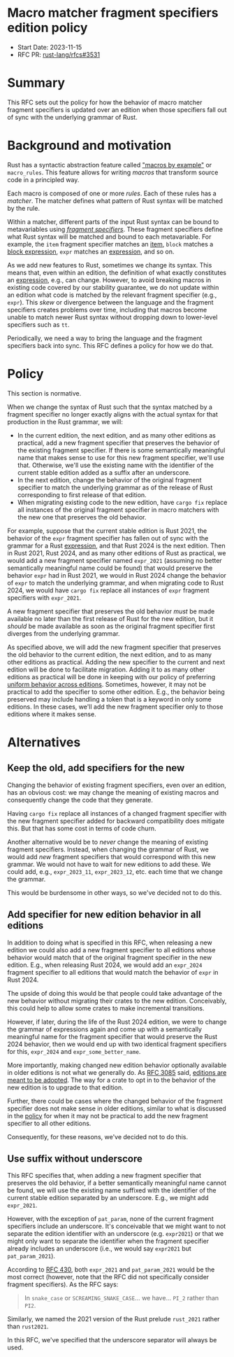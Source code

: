 # Macro matcher fragment specifiers edition policy

- Start Date: 2023-11-15
- RFC PR: [rust-lang/rfcs#3531](https://github.com/rust-lang/rfcs/pull/3531)

# Summary

This RFC sets out the policy for how the behavior of macro matcher fragment specifiers is updated over an edition when those specifiers fall out of sync with the underlying grammar of Rust.

# Background and motivation

Rust has a syntactic abstraction feature called ["macros by example"][] or `macro_rules`.  This feature allows for writing *macros* that transform source code in a principled way.

Each macro is composed of one or more *rules*.  Each of these rules has a *matcher*.  The matcher defines what pattern of Rust syntax will be matched by the rule.

Within a matcher, different parts of the input Rust syntax can be bound to metavariables using *[fragment specifiers][]*.  These fragment specifiers define what Rust syntax will be matched and bound to each metavariable.  For example, the `item` fragment specifier matches an [item][], `block` matches a [block expression][], `expr` matches an [expression][], and so on.

As we add new features to Rust, sometimes we change its syntax.  This means that, even within an edition, the definition of what exactly constitutes an [expression][], e.g., can change.  However, to avoid breaking macros in existing code covered by our stability guarantee, we do not update within an edition what code is matched by the relevant fragment specifier (e.g., `expr`).  This *skew* or divergence between the language and the fragment specifiers creates problems over time, including that macros become unable to match newer Rust syntax without dropping down to lower-level specifiers such as `tt`.

Periodically, we need a way to bring the language and the fragment specifiers back into sync.  This RFC defines a policy for how we do that.

["macros by example"]: https://doc.rust-lang.org/reference/macros-by-example.html
[block expression]: https://doc.rust-lang.org/reference/expressions/block-expr.html
[expression]: https://doc.rust-lang.org/reference/expressions.html
[fragment specifiers]: https://doc.rust-lang.org/reference/macros-by-example.html#metavariables
[item]: https://doc.rust-lang.org/reference/items.html

# Policy

[policy]: #policy

This section is normative.

When we change the syntax of Rust such that the syntax matched by a fragment specifier no longer exactly aligns with the actual syntax for that production in the Rust grammar, we will:

- In the current edition, the next edition, and as many other editions as practical, add a new fragment specifier that preserves the behavior of the existing fragment specifier.  If there is some semantically meaningful name that makes sense to use for this new fragment specifier, we'll use that.  Otherwise, we'll use the existing name with the identifier of the current stable edition added as a suffix after an underscore.
- In the next edition, change the behavior of the original fragment specifier to match the underlying grammar as of the release of Rust corresponding to first release of that edition.
- When migrating existing code to the new edition, have `cargo fix` replace all instances of the original fragment specifier in macro matchers with the new one that preserves the old behavior.

For example, suppose that the current stable edition is Rust 2021, the behavior of the `expr` fragment specifier has fallen out of sync with the grammar for a Rust [expression][], and that Rust 2024 is the next edition.  Then in Rust 2021, Rust 2024, and as many other editions of Rust as practical, we would add a new fragment specifier named `expr_2021` (assuming no better semantically meaningful name could be found) that would preserve the behavior `expr` had in Rust 2021, we would in Rust 2024 change the behavior of `expr` to match the underlying grammar, and when migrating code to Rust 2024, we would have `cargo fix` replace all instances of `expr` fragment specifiers with `expr_2021`.

A new fragment specifier that preserves the old behavior *must* be made available no later than the first release of Rust for the new edition, but it *should* be made available as soon as the original fragment specifier first diverges from the underlying grammar.

As specified above, we will add the new fragment specifier that preserves the old behavior to the current edition, the next edition, and to as many other editions as practical.  Adding the new specifier to the current and next edition will be done to facilitate migration.  Adding it to as many other editions as practical will be done in keeping with our policy of preferring [uniform behavior across editions][].  Sometimes, however, it may not be practical to add the specifier to some other edition.  E.g., the behavior being preserved may include handling a token that is a keyword in only some editions.  In these cases, we'll add the new fragment specifier only to those editions where it makes sense.

[uniform behavior across editions]: https://github.com/rust-lang/rfcs/blob/master/text/3085-edition-2021.md#uniform-behavior-across-editions

# Alternatives

## Keep the old, add specifiers for the new

Changing the behavior of existing fragment specifiers, even over an edition, has an obvious cost: we may change the meaning of existing macros and consequently change the code that they generate.

Having `cargo fix` replace all instances of a changed fragment specifier with the new fragment specifier added for backward compatibility does mitigate this.  But that has some cost in terms of code churn.

Another alternative would be to *never* change the meaning of existing fragment specifiers.  Instead, when changing the grammar of Rust, we would add *new* fragment specifiers that would correspond with this new grammar.  We would not have to wait for new editions to add these.  We could add, e.g., `expr_2023_11`, `expr_2023_12`, etc. each time that we change the grammar.

This would be burdensome in other ways, so we've decided not to do this.

## Add specifier for new edition behavior in all editions

In addition to doing what is specified in this RFC, when releasing a new edition we could also add a new fragment specifier to all editions whose behavior would match that of the original fragment specifier in the new edition.  E.g., when releasing Rust 2024, we would add an `expr_2024` fragment specifier to all editions that would match the behavior of `expr` in Rust 2024.

The upside of doing this would be that people could take advantage of the new behavior without migrating their crates to the new edition.  Conceivably, this could help to allow some crates to make incremental transitions.

However, if later, during the life of the Rust 2024 edition, we were to change the grammar of expressions again and come up with a semantically meaningful name for the fragment specifier that would preserve the Rust 2024 behavior, then we would end up with two identical fragment specifiers for this, `expr_2024` and `expr_some_better_name`.

More importantly, making changed new edition behavior optionally available in older editions is not what we generally do.  As [RFC 3085][] said, [editions are meant to be adopted][].  The way for a crate to opt in to the behavior of the new edition is to upgrade to that edition.

Further, there could be cases where the changed behavior of the fragment specifier does not make sense in older editions, similar to what is discussed in the [policy][] for when it may not be practical to add the new fragment specifier to all other editions.

Consequently, for these reasons, we've decided not to do this.

[RFC 3085]: https://github.com/rust-lang/rfcs/blob/master/text/3085-edition-2021.md
[editions are meant to be adopted]: https://github.com/rust-lang/rfcs/blob/master/text/3085-edition-2021.md#editions-are-meant-to-be-adopted

## Use suffix without underscore

This RFC specifies that, when adding a new fragment specifier that preserves the old behavior, if a better semantically meaningful name cannot be found, we will use the existing name suffixed with the identifier of the current stable edition separated by an underscore.  E.g., we might add `expr_2021`.

However, with the exception of `pat_param`, none of the current fragment specifiers include an underscore.  It's conceivable that we might want to not separate the edition identifier with an underscore (e.g. `expr2021`) or that we might only want to separate the identifier when the fragment specifier already includes an underscore (i.e., we would say `expr2021` but `pat_param_2021`).

According to [RFC 430][], both `expr_2021` and `pat_param_2021` would be the most correct (however, note that the RFC did not specifically consider fragment specifiers).  As the RFC says:

> In `snake_case` or `SCREAMING_SNAKE_CASE`... we have... `PI_2` rather than `PI2`.

Similarly, we named the 2021 version of the Rust prelude `rust_2021` rather than `rust2021`.

In this RFC, we've specified that the underscore separator will always be used.

[RFC 430]: https://github.com/rust-lang/rfcs/blob/master/text/0430-finalizing-naming-conventions.md

